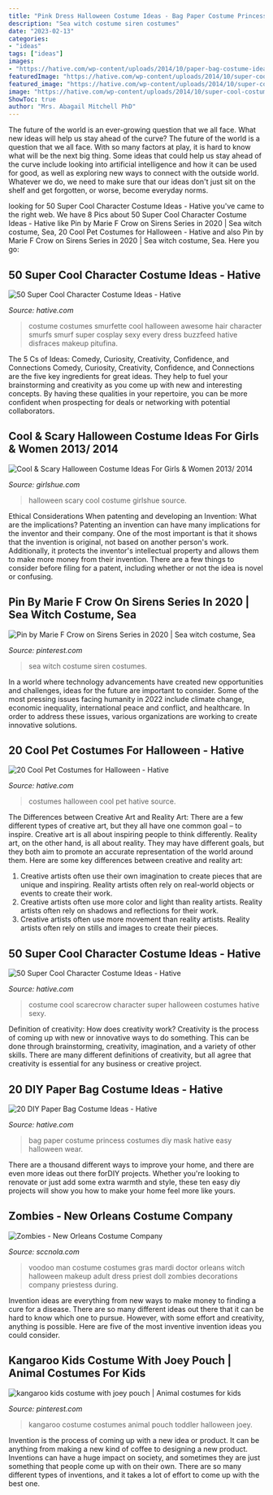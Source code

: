 ```yaml
---
title: "Pink Dress Halloween Costume Ideas - Bag Paper Costume Princess Costumes Diy Mask Hative Easy Halloween Wear"
description: "Sea witch costume siren costumes"
date: "2023-02-13"
categories:
- "ideas"
tags: ["ideas"]
images:
- "https://hative.com/wp-content/uploads/2014/10/paper-bag-costume-ideas/19-paper-bag-princess.jpg"
featuredImage: "https://hative.com/wp-content/uploads/2014/10/super-cool-costume-ideas/33-smurfette-costume.jpg"
featured_image: "https://hative.com/wp-content/uploads/2014/10/super-cool-costume-ideas/33-smurfette-costume.jpg"
image: "https://hative.com/wp-content/uploads/2014/10/super-cool-costume-ideas/33-smurfette-costume.jpg"
ShowToc: true
author: "Mrs. Abagail Mitchell PhD"
---
```



The future of the world is an ever-growing question that we all face. What new ideas will help us stay ahead of the curve?
The future of the world is a question that we all face. With so many factors at play, it is hard to know what will be the next big thing. Some ideas that could help us stay ahead of the curve include looking into artificial intelligence and how it can be used for good, as well as exploring new ways to connect with the outside world. Whatever we do, we need to make sure that our ideas don't just sit on the shelf and get forgotten, or worse, become everyday norms.

	

		
looking for 50 Super Cool Character Costume Ideas - Hative you've came to the right web. We have 8 Pics about 50 Super Cool Character Costume Ideas - Hative like Pin by Marie F Crow on Sirens Series in 2020 | Sea witch costume, Sea, 20 Cool Pet Costumes for Halloween - Hative and also Pin by Marie F Crow on Sirens Series in 2020 | Sea witch costume, Sea. Here you go:
		
    
## 50 Super Cool Character Costume Ideas - Hative

<img loading=lazy src="https://hative.com/wp-content/uploads/2014/10/super-cool-costume-ideas/33-smurfette-costume.jpg" onerror="this.onerror=null;this.src='https://tse3.mm.bing.net/th?id=OIP.cEExjpPPCuDd2QGurNYOwQHaLH&amp;pid=15.1';" alt="50 Super Cool Character Costume Ideas - Hative">

_Source: hative.com_

>costume costumes smurfette cool halloween awesome hair character smurfs smurf super cosplay sexy every dress buzzfeed hative disfraces makeup pitufina. 

	

The 5 Cs of Ideas: Comedy, Curiosity, Creativity, Confidence, and Connections
Comedy, Curiosity, Creativity, Confidence, and Connections are the five key ingredients for great ideas. They help to fuel your brainstorming and creativity as you come up with new and interesting concepts. By having these qualities in your repertoire, you can be more confident when prospecting for deals or networking with potential collaborators.

    
## Cool &amp; Scary Halloween Costume Ideas For Girls &amp; Women 2013/ 2014

<img loading=lazy src="https://www.girlshue.com/wp-content/uploads/2016/07/unnamed-file-2401.jpg" onerror="this.onerror=null;this.src='https://tse4.mm.bing.net/th?id=OIP.IZcf0QvlRapHm4Tt6qUnZAAAAA&amp;pid=15.1';" alt="Cool &amp; Scary Halloween Costume Ideas For Girls &amp; Women 2013/ 2014">

_Source: girlshue.com_

>halloween scary cool costume girlshue source. 

	

Ethical Considerations When patenting and developing an Invention: What are the implications?
Patenting an invention can have many implications for the inventor and their company. One of the most important is that it shows that the invention is original, not based on another person's work. Additionally, it protects the inventor's intellectual property and allows them to make more money from their invention. There are a few things to consider before filing for a patent, including whether or not the idea is novel or confusing.

    
## Pin By Marie F Crow On Sirens Series In 2020 | Sea Witch Costume, Sea

<img loading=lazy src="https://i.pinimg.com/736x/09/cc/70/09cc7099ad46d44b7ae53e25ba972b93.jpg" onerror="this.onerror=null;this.src='https://tse3.mm.bing.net/th?id=OIP.aehJHMgOWXTwUtOL1azghgHaIe&amp;pid=15.1';" alt="Pin by Marie F Crow on Sirens Series in 2020 | Sea witch costume, Sea">

_Source: pinterest.com_

>sea witch costume siren costumes. 

	

In a world where technology advancements have created new opportunities and challenges, ideas for the future are important to consider. Some of the most pressing issues facing humanity in 2022 include climate change, economic inequality, international peace and conflict, and healthcare. In order to address these issues, various organizations are working to create innovative solutions.

    
## 20 Cool Pet Costumes For Halloween - Hative

<img loading=lazy src="https://hative.com/wp-content/uploads/2014/10/cool-pet-costumes/9-cool-pet-costumes.jpg" onerror="this.onerror=null;this.src='https://tse3.mm.bing.net/th?id=OIP.t53olT53fMYYT0k4OBvaJQHaL_&amp;pid=15.1';" alt="20 Cool Pet Costumes for Halloween - Hative">

_Source: hative.com_

>costumes halloween cool pet hative source. 

	

The Differences between Creative Art and Reality Art: There are a few different types of creative art, but they all have one common goal – to inspire.
Creative art is all about inspiring people to think differently. Reality art, on the other hand, is all about reality. They may have different goals, but they both aim to promote an accurate representation of the world around them. Here are some key differences between creative and reality art: 
1) Creative artists often use their own imagination to create pieces that are unique and inspiring. Reality artists often rely on real-world objects or events to create their work. 
2) Creative artists often use more color and light than reality artists. Reality artists often rely on shadows and reflections for their work. 
3) Creative artists often use more movement than reality artists. Reality artists often rely on stills and images to create their pieces.

    
## 50 Super Cool Character Costume Ideas - Hative

<img loading=lazy src="https://hative.com/wp-content/uploads/2014/10/super-cool-costume-ideas/11-scarecrow-costume.jpg" onerror="this.onerror=null;this.src='https://tse3.mm.bing.net/th?id=OIP.kBGO-qK-kMEda0B8BUMnCwHaLH&amp;pid=15.1';" alt="50 Super Cool Character Costume Ideas - Hative">

_Source: hative.com_

>costume cool scarecrow character super halloween costumes hative sexy. 

	

Definition of creativity: How does creativity work?
Creativity is the process of coming up with new or innovative ways to do something. This can be done through brainstorming, creativity, imagination, and a variety of other skills. There are many different definitions of creativity, but all agree that creativity is essential for any business or creative project.

    
## 20 DIY Paper Bag Costume Ideas - Hative

<img loading=lazy src="https://hative.com/wp-content/uploads/2014/10/paper-bag-costume-ideas/19-paper-bag-princess.jpg" onerror="this.onerror=null;this.src='https://tse1.mm.bing.net/th?id=OIP.TOSh5LS-WSq5fPjx4NZtuAHaJ4&amp;pid=15.1';" alt="20 DIY Paper Bag Costume Ideas - Hative">

_Source: hative.com_

>bag paper costume princess costumes diy mask hative easy halloween wear. 

	

There are a thousand different ways to improve your home, and there are even more ideas out there forDIY projects. Whether you're looking to renovate or just add some extra warmth and style, these ten easy diy projects will show you how to make your home feel more like yours.

    
## Zombies - New Orleans Costume Company

<img loading=lazy src="https://sccnola.com/wp-content/uploads/2014/06/voodooman.jpg" onerror="this.onerror=null;this.src='https://tse3.mm.bing.net/th?id=OIP.dpDfpgoPjb8a6hkuwcn28wHaKJ&amp;pid=15.1';" alt="Zombies - New Orleans Costume Company">

_Source: sccnola.com_

>voodoo man costume costumes gras mardi doctor orleans witch halloween makeup adult dress priest doll zombies decorations company priestess during. 

	

Invention ideas are everything from new ways to make money to finding a cure for a disease. There are so many different ideas out there that it can be hard to know which one to pursue. However, with some effort and creativity, anything is possible. Here are five of the most inventive invention ideas you could consider.

    
## Kangaroo Kids Costume With Joey Pouch | Animal Costumes For Kids

<img loading=lazy src="https://i.pinimg.com/736x/dd/ab/7f/ddab7fddcce2709d2322897f9ac800dc--kangaroo-kids-animal-costumes.jpg" onerror="this.onerror=null;this.src='https://tse3.mm.bing.net/th?id=OIP.tY0WNlA4KaBWhEJ3L5LK8QHaMt&amp;pid=15.1';" alt="kangaroo kids costume with joey pouch | Animal costumes for kids">

_Source: pinterest.com_

>kangaroo costume costumes animal pouch toddler halloween joey. 

	

Invention is the process of coming up with a new idea or product. It can be anything from making a new kind of coffee to designing a new product. Inventions can have a huge impact on society, and sometimes they are just something that people come up with on their own. There are so many different types of inventions, and it takes a lot of effort to come up with the best one.

